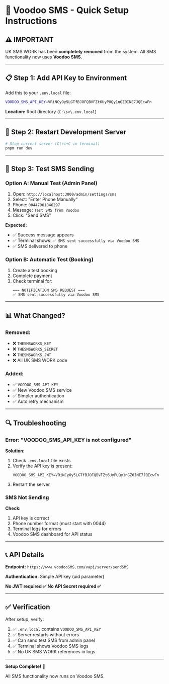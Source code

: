 # 🚀 Voodoo SMS - Quick Setup Instructions

## ⚠️ IMPORTANT

UK SMS WORK has been **completely removed** from the system.
All SMS functionality now uses **Voodoo SMS**.

---

## 📋 Step 1: Add API Key to Environment

Add this to your `.env.local` file:

```bash
VOODOO_SMS_API_KEY=VRiNCyOy5LGTfBJOFQBVFZt6UyPUQy1nGZ0INE7JQEcwFn
```

**Location:** Root directory (`C:\sv\.env.local`)

---

## 🔄 Step 2: Restart Development Server

```bash
# Stop current server (Ctrl+C in terminal)
pnpm run dev
```

---

## 🧪 Step 3: Test SMS Sending

### Option A: Manual Test (Admin Panel)

1. Open: `http://localhost:3000/admin/settings/sms`
2. Select: "Enter Phone Manually"
3. Phone: `00447901846297`
4. Message: `Test SMS from Voodoo`
5. Click: "Send SMS"

**Expected:**
- ✅ Success message appears
- ✅ Terminal shows: `✅ SMS sent successfully via Voodoo SMS`
- ✅ SMS delivered to phone

### Option B: Automatic Test (Booking)

1. Create a test booking
2. Complete payment
3. Check terminal for:
   ```
   === NOTIFICATION SMS REQUEST ===
   ✅ SMS sent successfully via Voodoo SMS
   ```

---

## 📊 What Changed?

### Removed:
- ❌ `THESMSWORKS_KEY`
- ❌ `THESMSWORKS_SECRET`
- ❌ `THESMSWORKS_JWT`
- ❌ All UK SMS WORK code

### Added:
- ✅ `VOODOO_SMS_API_KEY`
- ✅ New Voodoo SMS service
- ✅ Simpler authentication
- ✅ Auto retry mechanism

---

## 🔍 Troubleshooting

### Error: "VOODOO_SMS_API_KEY is not configured"

**Solution:**
1. Check `.env.local` file exists
2. Verify the API key is present:
   ```
   VOODOO_SMS_API_KEY=VRiNCyOy5LGTfBJOFQBVFZt6UyPUQy1nGZ0INE7JQEcwFn
   ```
3. Restart the server

### SMS Not Sending

**Check:**
1. API key is correct
2. Phone number format (must start with 0044)
3. Terminal logs for errors
4. Voodoo SMS dashboard for API status

---

## 📞 API Details

**Endpoint:** `https://www.voodooSMS.com/vapi/server/sendSMS`

**Authentication:** Simple API key (uid parameter)

**No JWT required ✅**
**No API Secret required ✅**

---

## ✅ Verification

After setup, verify:

1. ✅ `.env.local` contains `VOODOO_SMS_API_KEY`
2. ✅ Server restarts without errors
3. ✅ Can send test SMS from admin panel
4. ✅ Terminal shows Voodoo SMS logs
5. ✅ No UK SMS WORK references in logs

---

**Setup Complete! 🎉**

All SMS functionality now runs on Voodoo SMS.

